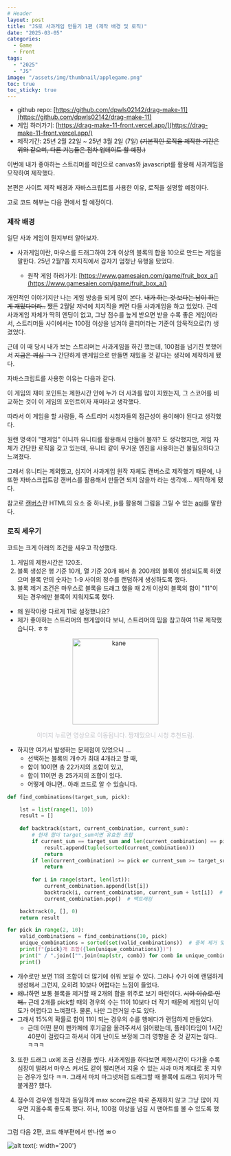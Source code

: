 ```yaml
---
# Header
layout: post
title: "JS로 사과게임 만들기 1편 (제작 배경 및 로직)"
date: "2025-03-05"
categories: 
  - Game
  - Front
tags: 
  - "2025"
  - "JS"
image: "/assets/img/thumbnail/applegame.png"
toc: true
toc_sticky: true
---
```


- github repo: [https://github.com/dpwls02142/drag-make-11](https://github.com/dpwls02142/drag-make-11)
- 게임 하러가기: [https://drag-make-11-front.vercel.app/](https://drag-make-11-front.vercel.app/)
- 제작기간: 25년 2월 22일 ~ 25년 3월 2일 (7일)
~~(기본적인 로직을 제작한 기간은 위와 같으며, 다른 기능들은 점차 업데이트 할 예정.)~~

이번에 내가 좋아하는 스트리머를 메인으로 canvas와 javascript를 활용해 사과게임을 모작하여 제작했다.

본편은 사이트 제작 배경과 자바스크립트를 사용한 이유, 로직을 설명할 예정이다. 

고로 코드 해부는 다음 편에서 할 예정이다.

### 제작 배경
일단 사과 게임이 뭔지부터 알아보자. 
- 사과게임이란, 마우스를 드래그하여 2개 이상의 블록의 합을 10으로 만드는 게임을 말한다. 25년 2월?쯤 치지직에서 갑자기 엄청난 유행을 탔었다. 

  - 원작 게임 하러가기: [https://www.gamesaien.com/game/fruit_box_a/](https://www.gamesaien.com/game/fruit_box_a/)

개인적인 이야기지만 나는 게임 방송을 되게 많이 본다. ~~내가 하는 것 보다는 남이 하는게 재밌다더라..~~ 쨌든 2월달 저녁에 치지직을 켜면 다들 사과게임을 하고 있었다. 근데 사과게임 자체가 딱히 엔딩이 없고, 그냥 점수를 높게 받으면 받을 수록 좋은 게임이라서, 스트리머들 사이에서는 100점 이상을 넘겨야 클리어라는 기준이 암묵적으로(?) 생겼었다.

근데 이 때 당시 내가 보는 스트리머는 사과게임을 하긴 했는데, 100점을 넘기진 못했어서 ~~지금은 깨심 ㅋㅋ~~ 간단하게 팬게임으로 만들면 재밌을 것 같다는 생각에 제작하게 됐다.

자바스크립트를 사용한 이유는 다음과 같다. 

이 게임의 재미 포인트는 제한시간 안에 누가 더 사과를 많이 지웠는지, 그 스코어를 비교하는 것이 이 게임의 포인트이자 재미라고 생각했다.

따라서 이 게임을 할 사람들, 즉 스트리머 시청자들의 접근성이 용이해야 된다고 생각했다. 

원랜 명색이 "팬게임" 이니까 유니티를 활용해서 만들어 볼까? 도 생각했지만, 게임 자체가 간단한 로직을 갖고 있는데, 유니티 같이 무거운 엔진을 사용하는건 불필요하다고 느껴졌다. 

그래서 유니티는 제외했고, 심지어 사과게임 원작 자체도 캔버스로 제작했기 때문에, 나 또한 자바스크립트랑 캔버스를 활용해서 만들면 되지 않을까 라는 생각에... 제작하게 됐다.

참고로 [캔버스](https://developer.mozilla.org/ko/docs/Web/API/Canvas_API/Tutorial)란 HTML의 요소 중 하나로, js를 활용해 그림을 그릴 수 있는 [api](https://ko.wikipedia.org/wiki/API)를 말한다.

### 로직 세우기
코드는 크게 아래의 조건을 세우고 작성했다.
1. 게임의 제한시간은 120초.
2. 블록 생성은 행 기준 10개, 열 기준 20개 해서 총 200개의 블록이 생성되도록 하였으며 블록 안의 숫자는 1-9 사이의 정수를 랜덤하게 생성하도록 했다.
3. 블록 제거 조건은 마우스로 블록을 드래그 했을 때 2개 이상의 블록의 합이 "11"이 되는 경우에만 블록이 지워지도록 했다.
  - 왜 원작이랑 다르게 11로 설정했나요?
  - 제가 좋아하는 스트리머의 팬게임이다 보니, 스트리머의 밈을 참고하여 11로 제작했습니다. ㅎㅎ

  <p align="center"><a href="https://www.youtube.com/watch?v=0qf7FguhJe0"><img src= "https://encrypted-tbn0.gstatic.com/images?q=tbn:ANd9GcRlVZ1minx9UlT2GwAQ-zWg3PYBBKd1T-Bv2A&s" alt="kane" width="200"></a></p>
  <p align="center" style="color:#c3c4ca;">이미지 누르면 영상으로 이동됩니다. 짱재밌으니 시청 추천드림.</p>


- 하지만 여기서 발생하는 문제점이 있었으니 ...
  - 선택하는 블록의 개수가 최대 4개라고 할 때,
  - 합이 10이면 총 22가지의 조합이 있고,
  - 합이 11이면 총 25가지의 조합이 있다.
  - 어떻게 아냐면.. 아래 코드로 알 수 있습니다.

```python
def find_combinations(target_sum, pick):

    lst = list(range(1, 10))
    result = []
    
    def backtrack(start, current_combination, current_sum):
        # 현재 합이 target_sum이면 유효한 조합
        if current_sum == target_sum and len(current_combination) == pick:
            result.append(tuple(sorted(current_combination)))
            return
        if len(current_combination) >= pick or current_sum >= target_sum:
            return
        
        for i in range(start, len(lst)):
            current_combination.append(lst[i])
            backtrack(i, current_combination, current_sum + lst[i])  # 중복 허용
            current_combination.pop()  # 백트래킹

    backtrack(0, [], 0)
    return result

for pick in range(2, 10):
    valid_combinations = find_combinations(10, pick)
    unique_combinations = sorted(set(valid_combinations))  # 중복 제거 및 정렬
    print(f"{pick}개 조합({len(unique_combinations)})")
    print(" / ".join(["".join(map(str, comb)) for comb in unique_combinations]))
    print()
```
  - 개수로만 보면 11의 조합이 더 많기에 쉬워 보일 수 있다. 그러나 수가 아예 랜덤하게 생성해서 그런지, 오히려 10보다 어렵다는 느낌이 들었다. 
  - 왜냐하면 보통 블록을 제거할 때 2개의 합을 위주로 보기 마련이다. ~~시야 이슈로 인해..~~ 근데 2개를 pick할 때의 경우의 수는 11이 10보다 더 작기 때문에 게임의 난이도가 어렵다고 느껴졌다. 물론, 나만 그런거일 수도 있다.
  - 그래서 15%의 확률로 합이 11이 되는 경우의 수를 행에다가 랜덤하게 만들었다.
    - 근데 어떤 분이 팬카페에 후기글을 올려주셔서 읽어봤는데, 플레이타임이 1시간 40분이 걸렸다고 하셔서 이게 난이도 보정에 그리 영향을 준 것 같지는 않다.. ㅋㅋㅋ

3. 또한 드래그 ux에 조금 신경을 썼다. 사과게임을 하다보면 제한시간이 다가올 수록 심장이 떨려서 마우스 커서도 같이 떨리면서 지울 수 있는 사과 마저 제대로 못 지우는 경우가 있다 ㅋㅋ. 그래서 마치 마그넷처럼 드래그할 때 블록에 드래그 위치가 딱 붙게끔? 했다.

4. 점수의 경우엔 원작과 동일하게 max score값은 따로 존재하지 않고 그냥 많이 지우면 지울수록 좋도록 했다. 허나, 100점 이상을 넘길 시 팬아트를 볼 수 있도록 했다.

그럼 다음 2편, 코드 해부편에서 만나염 ㅃㅇ

![alt text](https://i.pinimg.com/originals/32/e3/38/32e33845459a7c9ab9d0dfa972bdaa49.gif){: width='200'}